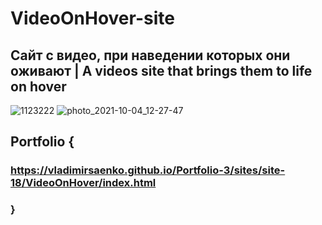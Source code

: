 # VideoOnHover-site

## Сайт с видео, при наведении которых они оживают | A videos site that brings them to life on hover

![1123222](https://user-images.githubusercontent.com/56477695/116861215-7277be80-ac0b-11eb-895f-f03fa1c48434.png)
![photo_2021-10-04_12-27-47](https://user-images.githubusercontent.com/56477695/135827989-640782bd-1399-4f7a-9b68-241db705c82c.jpg)
 
## Portfolio {

### https://vladimirsaenko.github.io/Portfolio-3/sites/site-18/VideoOnHover/index.html

### }
